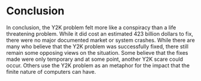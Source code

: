 # Conclusion

In conclusion, the Y2K problem felt more like a conspiracy than a life threatening problem. While it did cost an estimated 423 billion dollars to fix, there were no major documented market or system crashes. While there are many who believe that the Y2K problem was successfully fixed, there still remain some opposing views on the situation. Some believe that the fixes made were only temporary and at some point, another Y2K scare could occur. Others use the Y2K problem as an metaphor for the impact that the finite nature of computers can have. 